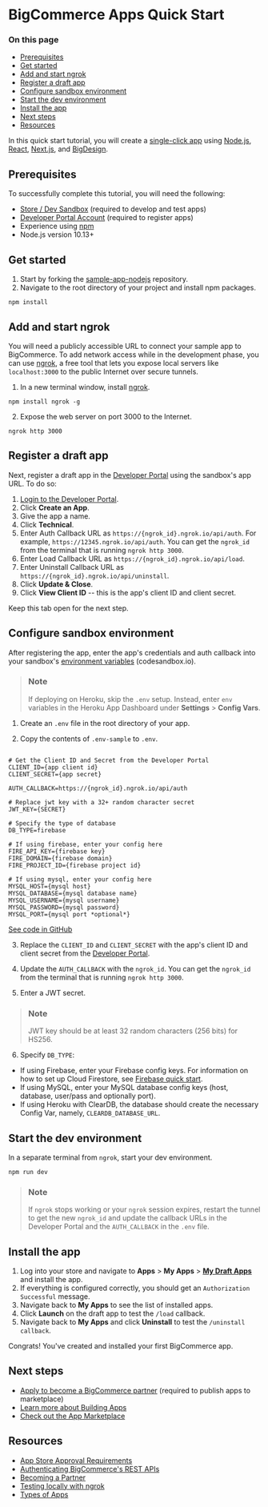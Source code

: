 # BigCommerce Apps Quick Start

<div class="otp" id="no-index">

### On this page
- [Prerequisites](#prerequisites)
- [Get started](#get-started)
- [Add and start ngrok](#add-and-start-ngrok)
- [Register a draft app](#register-a-draft-app)
- [Configure sandbox environment](#configure-sandbox-environment)
- [Start the dev environment](#start-the-dev-environment)
- [Install the app](#install-the-app)
- [Next steps](#next-steps)
- [Resources](#resources)

</div>

In this quick start tutorial, you will create a [single-click app](https://developer.bigcommerce.com/api-docs/getting-started/building-apps-bigcommerce/types-of-apps) using [Node.js](https://nodejs.org/en/), [React](https://www.javascript.com/), [Next.js](https://nextjs.org/), and [BigDesign](https://developer.bigcommerce.com/big-design/). 

## Prerequisites

To successfully complete this tutorial, you will need the following:

* [Store / Dev Sandbox](https://www.bigcommerce.com/essentials/free-trial/) (required to develop and test apps)
* [Developer Portal Account](https://devtools.bigcommerce.com/) (required to register apps)
* Experience using [npm](https://www.npmjs.com/)
* Node.js version 10.13+

## Get started

1. Start by forking the [sample-app-nodejs](https://github.com/bigcommerce/sample-app-nodejs) repository.
2. Navigate to the root directory of your project and install npm packages.

```shell
npm install
```

## Add and start ngrok

You will need a publicly accessible URL to connect your sample app to BigCommerce. To add network access while in the development phase, you can use [ngrok](https://ngrok.com/docs), a free tool that lets you expose local servers like `localhost:3000` to the public Internet over secure tunnels.

1. In a new terminal window, install [ngrok](https://www.npmjs.com/package/ngrok#usage).

```shell
npm install ngrok -g
```

2. Expose the web server on port 3000 to the Internet.

```shell
ngrok http 3000
```

## Register a draft app

Next, register a draft app in the [Developer Portal](https://devtools.bigcommerce.com/) using the sandbox's app URL. To do so:
1. [Login to the Developer Portal](https://devtools.bigcommerce.com/).
2. Click **Create an App**.
3. Give the app a name.
4. Click **Technical**.
5. Enter Auth Callback URL as `https://{ngrok_id}.ngrok.io/api/auth`. For example, `https://12345.ngrok.io/api/auth`. You can get the `ngrok_id` from the terminal that is running `ngrok http 3000`.
6. Enter Load Callback URL as `https://{ngrok_id}.ngrok.io/api/load`.
7. Enter Uninstall Callback URL as `https://{ngrok_id}.ngrok.io/api/uninstall`.
8. Click **Update & Close**.
9. Click **View Client ID** -- this is the app's client ID and client secret.

Keep this tab open for the next step.

## Configure sandbox environment

After registering the app, enter the app's credentials and auth callback into your sandbox's [environment variables](https://codesandbox.io/docs/secrets) (codesandbox.io).

<div class="HubBlock--callout">
<div class="CalloutBlock--info">
<div class="HubBlock-content">

> ### Note
> If deploying on Heroku, skip the `.env` setup. Instead, enter `env` variables in the Heroku App Dashboard under **Settings** > **Config Vars**.

</div>
</div>
</div>

1. Create an `.env` file in the root directory of your app.

2. Copy the contents of `.env-sample` to `.env`.

```shell

# Get the Client ID and Secret from the Developer Portal
CLIENT_ID={app client id}
CLIENT_SECRET={app secret}

AUTH_CALLBACK=https://{ngrok_id}.ngrok.io/api/auth

# Replace jwt key with a 32+ random character secret
JWT_KEY={SECRET}

# Specify the type of database
DB_TYPE=firebase

# If using firebase, enter your config here
FIRE_API_KEY={firebase key}
FIRE_DOMAIN={firebase domain}
FIRE_PROJECT_ID={firebase project id}

# If using mysql, enter your config here
MYSQL_HOST={mysql host}
MYSQL_DATABASE={mysql database name}
MYSQL_USERNAME={mysql username}
MYSQL_PASSWORD={mysql password}
MYSQL_PORT={mysql port *optional*}
```

[See code in GitHub](https://github.com/bigcommerce/sample-app-nodejs/blob/main/.env-sample)

3. Replace the `CLIENT_ID` and `CLIENT_SECRET` with the app's client ID and client secret from the [Developer Portal](https://devtools.bigcommerce.com/).

4. Update the `AUTH_CALLBACK` with the `ngrok_id`. You can get the `ngrok_id` from the terminal that is running `ngrok http 3000`. 

5. Enter a JWT secret.

<div class="HubBlock--callout">
<div class="CalloutBlock--info">
<div class="HubBlock-content">

> ### Note
> JWT key should be at least 32 random characters (256 bits) for HS256.

</div>
</div>
</div>

6. Specify `DB_TYPE`:
* If using Firebase, enter your Firebase config keys. For information on how to set up Cloud Firestore, see [Firebase quick start](https://firebase.google.com/docs/firestore/quickstart). 
* If using MySQL, enter your MySQL database config keys (host, database, user/pass and optionally port).
* If using Heroku with ClearDB, the database should create the necessary Config Var, namely, `CLEARDB_DATABASE_URL`.

## Start the dev environment

In a separate terminal from `ngrok`, start your dev environment.

```shell
npm run dev
```
<div class="HubBlock--callout">
<div class="CalloutBlock--info">
<div class="HubBlock-content">

> ### Note
> If `ngrok` stops working or your `ngrok` session expires, restart the tunnel to get the new `ngrok_id` and update the callback URLs in the Developer Portal and the `AUTH_CALLBACK` in the `.env` file.

</div>
</div>
</div>

## Install the app
1. Log into your store and navigate to **Apps** > **My Apps** > [**My Draft Apps**](https://login.bigcommerce.com/deep-links/manage/marketplace/apps/my-apps/drafts) and install the app.
2. If everything is configured correctly, you should get an `Authorization Successful` message.
3. Navigate back to **My Apps** to see the list of installed apps.
4. Click **Launch** on the draft app to test the `/load` callback.
5. Navigate back to **My Apps** and click **Uninstall** to test the `/uninstall callback`.

Congrats! You've created and installed your first BigCommerce app.

## Next steps
* [Apply to become a BigCommerce partner](https://www.bigcommerce.com/partners/) (required to publish apps to marketplace)
* [Learn more about Building Apps](https://developer.bigcommerce.com/api-docs/getting-started/building-apps-bigcommerce/building-apps)
* [Check out the App Marketplace](https://www.bigcommerce.com/apps/)

## Resources

* [App Store Approval Requirements](https://developer.bigcommerce.com/api-docs/partner/app-store-approval-requirements)
* [Authenticating BigCommerce's REST APIs](https://developer.bigcommerce.com/api-docs/getting-started/authentication/rest-api-authentication)
* [Becoming a Partner](https://developer.bigcommerce.com/api-docs/partner/becoming-a-partner)
* [Testing locally with ngrok](https://developer.bigcommerce.com/api-docs/apps/guide/development#testing-locally-with-ngrok)
* [Types of Apps](https://developer.bigcommerce.com/api-docs/getting-started/building-apps-bigcommerce/types-of-apps)
